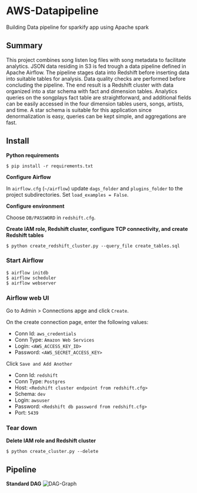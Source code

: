 # AWS-Datapipeline

Building Data pipeline for sparkify app using Apache spark  

## Summary
This project combines song listen log files with song metadata to facilitate analytics. JSON data residing in S3 is fed trough a data pipeline defined in Apache Airflow. The pipeline stages data into Redshift before inserting data into suitable tables for analysis. Data quality checks are performed before concluding the pipeline. The end result is a Redshift cluster with data organized into a star schema with fact and dimension tables. Analytics queries on the songplays fact table are straightforward, and additional fields can be easily accessed in the four dimension tables users, songs, artists, and time. A star schema is suitable for this application since denormalization is easy, queries can be kept simple, and aggregations are fast.

## Install

**Python requirements**

```shell
$ pip install -r requirements.txt
```

**Configure Airflow**

In `airflow.cfg` (`~/airflow`) update `dags_folder` and `plugins_folder` to the project subdirectories. Set `load_examples = False`.

**Configure environment**

Choose `DB/PASSWORD` in `redshift.cfg`.

**Create IAM role, Redshift cluster, configure TCP connectivity, and create Redshift tables**
```shell
$ python create_redshift_cluster.py --query_file create_tables.sql
```

### Start Airflow

```shell
$ airflow initdb
$ airflow scheduler
$ airflow webserver
```

### Airflow web UI

Go to Admin > Connections apge and click `Create`.

On the create connection page, enter the following values:

* Conn Id: `aws_credentials`
* Conn Type: `Amazon Web Services`
* Login: `<AWS_ACCESS_KEY_ID>`
* Password: `<AWS_SECRET_ACCESS_KEY>`

Click `Save and Add Another`

* Conn Id: `redshift`
* Conn Type: `Postgres`
* Host: `<Redshift cluster endpoint from redshift.cfg>`
* Schema: `dev`
* Login: `awsuser`
* Password: `<Redshift db password from redshift.cfg>`
* Port: `5439`

### Tear down

**Delete IAM role and Redshift cluster**

```shell
$ python create_cluster.py --delete
```

## Pipeline

**Standard DAG**
![DAG-Graph](images/dag-graph.png?raw=true)
